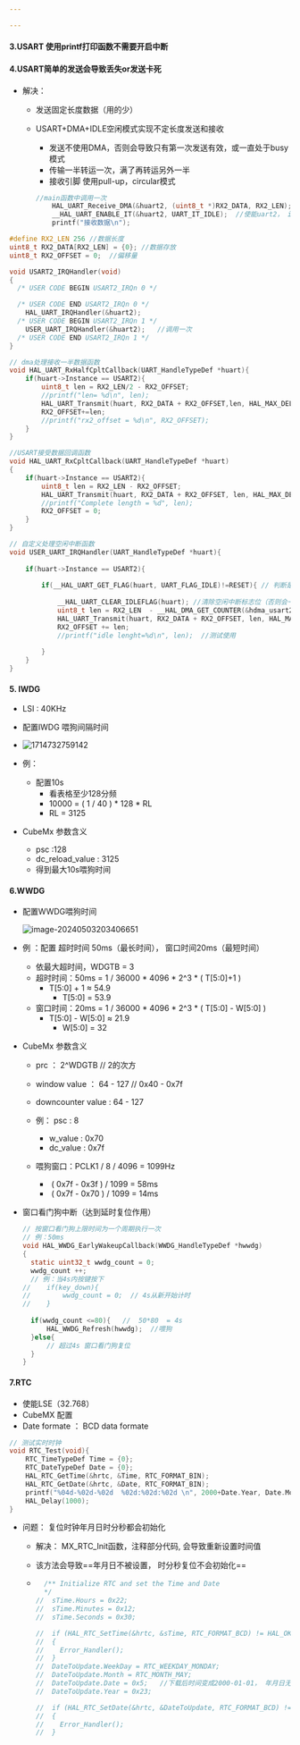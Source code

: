 ```yaml
---

---
```


#### 3.USART 使用printf打印函数不需要开启中断

#### 4.USART简单的发送会导致丢失or发送卡死

- 解决：
  - 发送固定长度数据（用的少）

  - USART+DMA+IDLE空闲模式实现不定长度发送和接收

    - 发送不使用DMA，否则会导致只有第一次发送有效，或一直处于busy模式
    - 传输一半转运一次，满了再转运另外一半
    - 接收引脚   使用pull-up，circular模式

    ```c
    //main函数中调用一次
        HAL_UART_Receive_DMA(&huart2, (uint8_t *)RX2_DATA, RX2_LEN); //使能uart2，dma功能
        __HAL_UART_ENABLE_IT(&huart2, UART_IT_IDLE);  //使能uart2， idle中断
        printf("接收数据\n");
    ```

    

```c
#define RX2_LEN 256 //数据长度
uint8_t RX2_DATA[RX2_LEN] = {0}; //数据存放
uint8_t RX2_OFFSET = 0;  //偏移量

void USART2_IRQHandler(void)
{
  /* USER CODE BEGIN USART2_IRQn 0 */

  /* USER CODE END USART2_IRQn 0 */
  	HAL_UART_IRQHandler(&huart2);
  /* USER CODE BEGIN USART2_IRQn 1 */
	USER_UART_IRQHandler(&huart2);   //调用一次
  /* USER CODE END USART2_IRQn 1 */
}
```

```c
// dma处理接收一半数据函数
void HAL_UART_RxHalfCpltCallback(UART_HandleTypeDef *huart){
	if(huart->Instance == USART2){
		uint8_t len = RX2_LEN/2 - RX2_OFFSET;
		//printf("len= %d\n", len);
		HAL_UART_Transmit(huart, RX2_DATA + RX2_OFFSET,len, HAL_MAX_DELAY);
		RX2_OFFSET+=len;
		//printf("rx2_offset = %d\n", RX2_OFFSET);
	}
}
```

```c
//USART接受数据回调函数
void HAL_UART_RxCpltCallback(UART_HandleTypeDef *huart)
{
	if(huart->Instance == USART2){
		uint8_t len = RX2_LEN - RX2_OFFSET;
		HAL_UART_Transmit(huart, RX2_DATA + RX2_OFFSET, len, HAL_MAX_DELAY);
		//printf("Complete length = %d", len);
		RX2_OFFSET = 0;
	}
}
```

```c
// 自定义处理空闲中断函数
void USER_UART_IRQHandler(UART_HandleTypeDef *huart){
	
	if(huart->Instance == USART2){
		
		if(__HAL_UART_GET_FLAG(huart, UART_FLAG_IDLE)!=RESET){ // 判断是否是空闲中断
			
			__HAL_UART_CLEAR_IDLEFLAG(huart); //清除空闲中断标志位（否则会一直进中断））
			uint8_t len = RX2_LEN  - __HAL_DMA_GET_COUNTER(&hdma_usart2_rx) - RX2_OFFSET;
			HAL_UART_Transmit(huart, RX2_DATA + RX2_OFFSET, len, HAL_MAX_DELAY);
			RX2_OFFSET += len;
			//printf("idle lenght=%d\n", len);  //测试使用
			
		}
	}
}
```

#### 5. IWDG

- LSI : 40KHz

- 配置IWDG 喂狗间隔时间

- ![1714732759142](D:/wechat/WeChat%20Files/wxid_oncxri5u7fxe22/FileStorage/Temp/1714732759142.jpg)

- 例：
  - 配置10s 
    - 看表格至少128分频
    - 10000  = ( 1 / 40 ) * 128 * RL
    - RL = 3125

- CubeMx 参数含义
  - psc  		     :128
  - dc_reload_value : 3125
  - 得到最大10s喂狗时间

#### 6.WWDG

- 配置WWDG喂狗时间

  ![image-20240503203406651](../../AppData/Roaming/Typora/typora-user-images/image-20240503203406651.png)

- 例 ：配置 超时时间 50ms（最长时间）， 窗口时间20ms（最短时间）

  - 依最大超时间，WDGTB = 3
  - 超时时间：50ms = 1 / 36000 * 4096 * 2^3 *  ( T[5:0]+1 )
    - T[5:0] + 1 ≈ 54.9
      - T[5:0]  = 53.9
  - 窗口时间：20ms = 1 / 36000 * 4096 * 2^3 * ( T[5:0] - W[5:0] )
    - T[5:0] - W[5:0] ≈ 21.9
      - W[5:0] = 32

  

- CubeMx 参数含义

  - prc ：                            2^WDGTB   // 2的次方  

  - window value ： 	64 - 127       // 0x40  -  0x7f

  - downcounter value :  64 - 127

    

  - 例： psc  : 8    

    - w_value :  0x70 
    - dc_value : 0x7f

  - 喂狗窗口：PCLK1 / 8 / 4096  =  1099Hz

    - ​	    ( 0x7f - 0x3f ) / 1099 =  58ms
    - ​	    ( 0x7f - 0x70 ) / 1099 = 14ms

- 窗口看门狗中断（达到延时复位作用）

  ```c
  // 按窗口看门狗上限时间为一个周期执行一次
  // 例：50ms
  void HAL_WWDG_EarlyWakeupCallback(WWDG_HandleTypeDef *hwwdg)
  {
  	static uint32_t wwdg_count = 0;
  	wwdg_count ++;
  	// 例：当4s内按键按下
  //	if(key_down){
  //		wwdg_count = 0;  // 4s从新开始计时
  //	}
  	
  	if(wwdg_count <=80){   //  50*80  = 4s 
  		HAL_WWDG_Refresh(hwwdg);  //喂狗
  	}else{
  		// 超过4s 窗口看门狗复位
  	}
  }
  ```

  

#### 7.RTC

- 使能LSE（32.768）
-  CubeMX 配置
  - Date formate ： BCD data formate

```c
// 测试实时时钟
void RTC_Test(void){
	RTC_TimeTypeDef Time = {0};
	RTC_DateTypeDef Date = {0};
	HAL_RTC_GetTime(&hrtc, &Time, RTC_FORMAT_BIN);
	HAL_RTC_GetDate(&hrtc, &Date, RTC_FORMAT_BIN);
	printf("%04d-%02d-%02d  %02d:%02d:%02d \n", 2000+Date.Year, Date.Month, 							Date.Date, Time.Hours, Time.Minutes, Time.Seconds);
	HAL_Delay(1000);
}
```

- 问题： 复位时钟年月日时分秒都会初始化

  - 解决： MX_RTC_Init函数，注释部分代码, 会导致重新设置时间值

  - 该方法会导致==年月日不被设置， 时分秒复位不会初始化==

  - ```c
      /** Initialize RTC and set the Time and Date
      */
    //  sTime.Hours = 0x22;
    //  sTime.Minutes = 0x12;
    //  sTime.Seconds = 0x30;
    
    //  if (HAL_RTC_SetTime(&hrtc, &sTime, RTC_FORMAT_BCD) != HAL_OK)
    //  {
    //    Error_Handler();
    //  }
    //  DateToUpdate.WeekDay = RTC_WEEKDAY_MONDAY;
    //  DateToUpdate.Month = RTC_MONTH_MAY;
    //  DateToUpdate.Date = 0x5;   //下载后时间变成2000-01-01， 年月日无法被设置
    //  DateToUpdate.Year = 0x23;
    
    //  if (HAL_RTC_SetDate(&hrtc, &DateToUpdate, RTC_FORMAT_BCD) != HAL_OK)
    //  {
    //    Error_Handler();
    //  }
    ```

    
